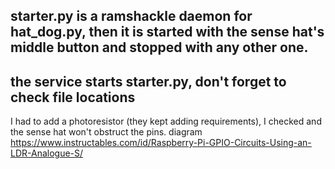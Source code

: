 ## starter.py is a ramshackle daemon for hat_dog.py, then it is started with the sense hat's middle button and stopped with any other one.

## the service starts starter.py, don't forget to check file locations

I had to add a photoresistor (they kept adding requirements), I checked and the sense hat won't obstruct the pins. diagram https://www.instructables.com/id/Raspberry-Pi-GPIO-Circuits-Using-an-LDR-Analogue-S/
